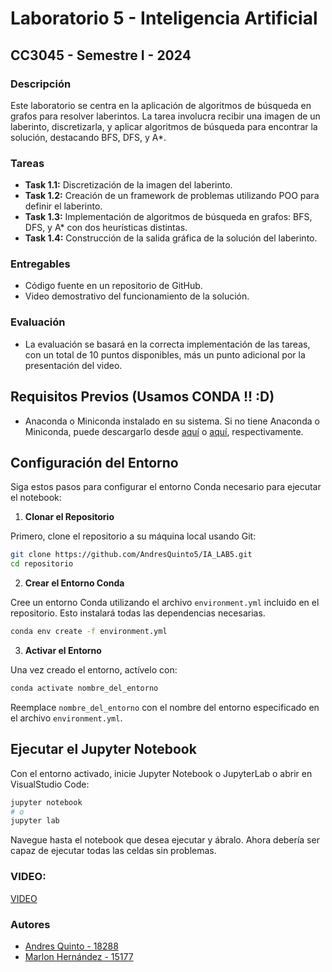 
# Laboratorio 5 - Inteligencia Artificial
## CC3045 - Semestre I - 2024

### Descripción
Este laboratorio se centra en la aplicación de algoritmos de búsqueda en grafos para resolver laberintos. La tarea involucra recibir una imagen de un laberinto, discretizarla, y aplicar algoritmos de búsqueda para encontrar la solución, destacando BFS, DFS, y A*.

### Tareas
- **Task 1.1:** Discretización de la imagen del laberinto.
- **Task 1.2:** Creación de un framework de problemas utilizando POO para definir el laberinto.
- **Task 1.3:** Implementación de algoritmos de búsqueda en grafos: BFS, DFS, y A* con dos heurísticas distintas.
- **Task 1.4:** Construcción de la salida gráfica de la solución del laberinto.

### Entregables
- Código fuente en un repositorio de GitHub.
- Video demostrativo del funcionamiento de la solución.

### Evaluación
- La evaluación se basará en la correcta implementación de las tareas, con un total de 10 puntos disponibles, más un punto adicional por la presentación del video.


## Requisitos Previos (Usamos CONDA !! :D)

- Anaconda o Miniconda instalado en su sistema. Si no tiene Anaconda o Miniconda, puede descargarlo desde [aquí](https://www.anaconda.com/products/individual) o [aquí](https://docs.conda.io/en/latest/miniconda.html), respectivamente.

## Configuración del Entorno

Siga estos pasos para configurar el entorno Conda necesario para ejecutar el notebook:

1. **Clonar el Repositorio**

Primero, clone el repositorio a su máquina local usando Git:

```bash
git clone https://github.com/AndresQuinto5/IA_LAB5.git
cd repositorio
```

2. **Crear el Entorno Conda**

Cree un entorno Conda utilizando el archivo `environment.yml` incluido en el repositorio. Esto instalará todas las dependencias necesarias.

```bash
conda env create -f environment.yml
```

3. **Activar el Entorno**

Una vez creado el entorno, actívelo con:

```bash
conda activate nombre_del_entorno
```

Reemplace `nombre_del_entorno` con el nombre del entorno especificado en el archivo `environment.yml`.

## Ejecutar el Jupyter Notebook

Con el entorno activado, inicie Jupyter Notebook o JupyterLab o abrir en VisualStudio Code:

```bash
jupyter notebook
# o
jupyter lab
```

Navegue hasta el notebook que desea ejecutar y ábralo. Ahora debería ser capaz de ejecutar todas las celdas sin problemas.

### VIDEO:

[VIDEO](https://youtu.be/7hwH3c9_qew)

### Autores
- [Andres Quinto - 18288](https://github.com/AndresQuinto5)
- [Marlon Hernández - 15177](https://github.com/ivanhez)
